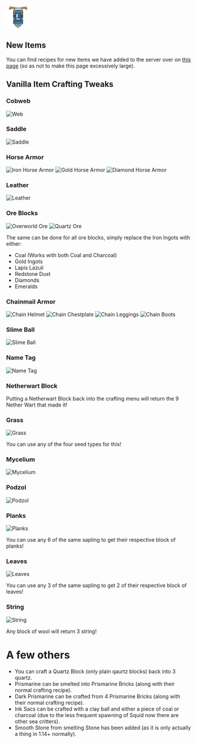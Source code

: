 ![ribbon](L-ribbon.png) 

## New Items
You can find recipes for new items we have added to the server over on [this page](newcraft.md) (so as not to make this page excessively large).


## Vanilla Item Crafting Tweaks

### Cobweb

![Web](http://minecraftrecipedesigner.com/creations/234234.png)

### Saddle

![Saddle](http://minecraftrecipedesigner.com/creations/203992.png)

### Horse Armor

![Iron Horse Armor](http://minecraftrecipedesigner.com/creations/234235.png)
![Gold Horse Armor](http://minecraftrecipedesigner.com/creations/234236.png)
![Diamond Horse Armor](http://minecraftrecipedesigner.com/creations/234237.png)

### Leather

![Leather](http://minecraftrecipedesigner.com/creations/203999.png)

### Ore Blocks

![Overworld Ore](http://minecraftrecipedesigner.com/creations/204000.png)
![Quartz Ore](http://minecraftrecipedesigner.com/creations/204001.png)

The same can be done for all ore blocks, simply replace the Iron Ingots with either:
- Coal (Works with both Coal and Charcoal)
- Gold Ingots
- Lapis Lazuli
- Redstone Dust
- Diamonds
- Emeralds

### Chainmail Armor

![Chain Helmet](http://minecraftrecipedesigner.com/creations/204002.png)
![Chain Chestplate](http://minecraftrecipedesigner.com/creations/204026.png)
![Chain Leggings](http://minecraftrecipedesigner.com/creations/204004.png)
![Chain Boots](http://minecraftrecipedesigner.com/creations/204005.png)

### Slime Ball

![Slime Ball](http://minecraftrecipedesigner.com/creations/204007.png)

### Name Tag

![Name Tag](http://minecraftrecipedesigner.com/creations/204008.png)

### Netherwart Block

Putting a Netherwart Block back into the crafting menu will return the 9 Nether Wart that made it!

### Grass

![Grass](http://minecraftrecipedesigner.com/creations/204010.png)

You can use any of the four seed types for this!

### Mycelium

![Mycelium](http://minecraftrecipedesigner.com/creations/204011.png)

### Podzol

![Podzol](http://minecraftrecipedesigner.com/creations/204012.png)

### Planks

![Planks](http://minecraftrecipedesigner.com/creations/204013.png)

You can use any 6 of the same sapling to get their respective block of planks!

### Leaves

![Leaves](http://minecraftrecipedesigner.com/creations/204014.png)

You can use any 3 of the same sapling to get 2 of their respective block of leaves!

### String

![String](http://minecraftrecipedesigner.com/creations/204015.png)

Any block of wool will return 3 string!



# A few others

- You can craft a Quartz Block (only plain qaurtz blocks) back into 3 quartz.
- Prismarine can be smelted into Prismarine Bricks (along with their normal crafting recipe).
- Dark Prismarine can be crafted from 4 Prismarine Bricks (along with their normal crafting recipe).
- Ink Sacs can be crafted with a clay ball and either a piece of coal or charcoal (due to the less frequent spawning of Squid now there are other sea critters).
- Smooth Stone from smelting Stone has been added (as it is only actually a thing in 1.14+ normally).
